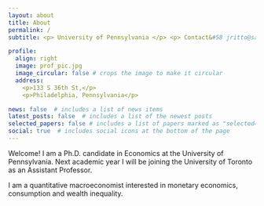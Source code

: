 ```yaml
---
layout: about
title: About
permalink: /
subtitle: <p> University of Pennsylvania </p> <p> Contact&#58 jritto@sas.upenn.edu  </p>

profile:
  align: right
  image: prof_pic.jpg
  image_circular: false # crops the image to make it circular
  address: 
    <p>133 S 36th St,</p>
    <p>Philadelphia, Pennsylvania</p>

news: false  # includes a list of news items
latest_posts: false  # includes a list of the newest posts
selected_papers: false # includes a list of papers marked as "selected={true}"
social: true  # includes social icons at the bottom of the page
---
```


Welcome! I am a Ph.D. candidate in Economics at the University of Pennsylvania. Next academic year I will be joining the University of Toronto as an Assistant Professor.

I am a quantitative macroeconomist interested in monetary economics, consumption and wealth inequality.


